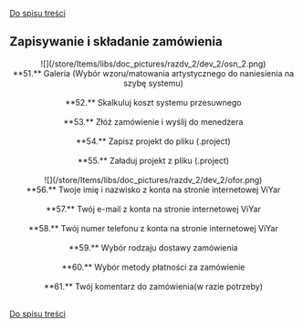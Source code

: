 [Do spisu treści](/service/doc/?cid=sliding-systems-new)
## Zapisywanie i składanie zamówienia
<center>
![](/store/Items/libs/doc_pictures/razdv_2/dev_2/osn_2.png) <br>
**51.** Galeria (Wybór wzoru/matowania artystycznego do naniesienia na szybę systemu) <br><br>
**52.** Skalkuluj koszt systemu przesuwnego <br><br>
**53.** Złóż zamówienie i wyślij do menedżera <br><br>
**54.** Zapisz projekt do pliku (.project) <br><br>
**55.** Załaduj projekt z pliku (.project) <br><br>
![](/store/Items/libs/doc_pictures/razdv_2/dev_2/ofor.png) <br>
**56.** Twoje imię i nazwisko z konta na stronie internetowej ViYar <br><br>
**57.** Twój e-mail z konta na stronie internetowej ViYar <br><br>
**58.** Twój numer telefonu z konta na stronie internetowej ViYar <br><br>
**59.** Wybór rodzaju dostawy zamówienia <br><br>
**60.** Wybór metody płatności za zamówienie <br><br>
**61.** Twój komentarz do zamówienia(w razie potrzeby) <br><br>
</center>


[Do spisu treści](/service/doc/?cid=sliding-systems-new)